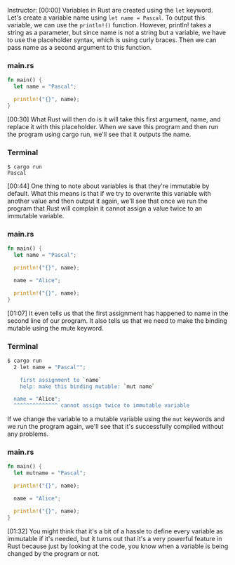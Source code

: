 Instructor: [00:00] Variables in Rust are created using the `let` keyword. Let's create a variable name using `let name = Pascal`. To output this variable, we can use the `println!()` function. However, println! takes a string as a parameter, but since name is not a string but a variable, we have to use the placeholder syntax, which is using curly braces. Then we can pass name as a second argument to this function.

### main.rs
```rs
fn main() {
  let name = "Pascal";

  println!("{}", name);
}
```

[00:30] What Rust will then do is it will take this first argument, name, and replace it with this placeholder. When we save this program and then run the program using cargo run, we'll see that it outputs the name.

### Terminal
```cargo
$ cargo run 
Pascal
```

[00:44] One thing to note about variables is that they're immutable by default. What this means is that if we try to overwrite this variable with another value and then output it again, we'll see that once we run the program that Rust will complain it cannot assign a value twice to an immutable variable.

### main.rs
```rs
fn main() {
  let name = "Pascal";

  println!("{}", name);

  name = "Alice";

  println!("{}", name);
}
```

[01:07] It even tells us that the first assignment has happened to name in the second line of our program. It also tells us that we need to make the binding mutable using the mute keyword. 

### Terminal
```bash
$ cargo run
  2 let name = "Pascal"";

    first assignment to `name`
    help: make this binding mutable: `mut name`

  name = "Alice";
  ^^^^^^^^^^^^^^ cannot assign twice to immutable variable
```

If we change the variable to a mutable variable using the `mut` keywords and we run the program again, we'll see that it's successfully compiled without any problems.

### main.rs
```rs
fn main() {
  let mutname = "Pascal";

  println!("{}", name);

  name = "Alice";

  println!("{}", name);
}
```

[01:32] You might think that it's a bit of a hassle to define every variable as immutable if it's needed, but it turns out that it's a very powerful feature in Rust because just by looking at the code, you know when a variable is being changed by the program or not.